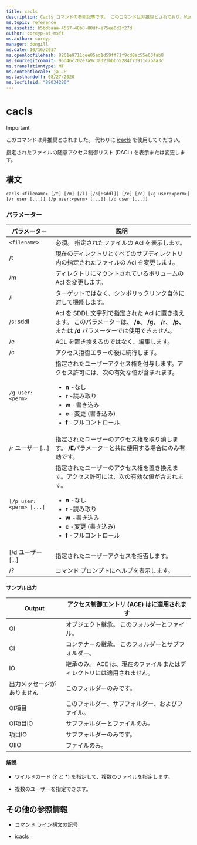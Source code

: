 ```yaml
---
title: cacls
description: Cacls コマンドの参照記事です。 このコマンドは非推奨とされており、Windows の将来のリリースでサポートされるとは限りません。
ms.topic: reference
ms.assetid: b5bdbaaa-4557-48b8-80df-e75ee0d2f27d
author: coreyp-at-msft
ms.author: coreyp
manager: dongill
ms.date: 10/16/2017
ms.openlocfilehash: 8261e9711cee85ad1d59ff71f9cd8ac55e63fab8
ms.sourcegitcommit: 96d46c702e7a9c3a321bbbb5284f73911c7baa3c
ms.translationtype: MT
ms.contentlocale: ja-JP
ms.lasthandoff: 08/27/2020
ms.locfileid: "89034280"
---
```

# <a name="cacls"></a>cacls

>[!IMPORTANT]
> このコマンドは非推奨とされました。 代わりに [icacls](icacls.md) を使用してください。

指定されたファイルの随意アクセス制御リスト (DACL) を表示または変更します。

## <a name="syntax"></a>構文

```
cacls <filename> [/t] [/m] [/l] [/s[:sddl]] [/e] [/c] [/g user:<perm>] [/r user [...]] [/p user:<perm> [...]] [/d user [...]]
```

### <a name="parameters"></a>パラメーター

| パラメーター | 説明 |
| --------- | ----------- |
| `<filename>` | 必須。 指定されたファイルの Acl を表示します。 |
| /t | 現在のディレクトリとすべてのサブディレクトリ内の指定されたファイルの Acl を変更します。 |
| /m | ディレクトリにマウントされているボリュームの Acl を変更します。 |
| /l | ターゲットではなく、シンボリックリンク自体に対して機能します。 |
| /s: sddl | Acl を SDDL 文字列で指定された Acl に置き換えます。 このパラメーターは、 **/e**、 **/g**、 **/r**、 **/p**、または **/d** パラメーターでは使用できません。 |
| /e | ACL を置き換えるのではなく、編集します。 |
| /c | アクセス拒否エラーの後に続行します。 |
| `/g user:<perm>` | 指定されたユーザーアクセス権を付与します。アクセス許可には、次の有効な値が含まれます。<ul><li>**n** -なし</li><li>**r** -読み取り</li><li>**w** -書き込み</li><li>**c** -変更 (書き込み)</li><li>**f** -フルコントロール</li></ul> |
| /r ユーザー [...] | 指定されたユーザーのアクセス権を取り消します。 **/E**パラメーターと共に使用する場合にのみ有効です。 |
| `[/p user:<perm> [...]` | 指定されたユーザーのアクセス権を置き換えます。アクセス許可には、次の有効な値が含まれます。<ul><li>**n** -なし</li><li>**r** -読み取り</li><li>**w** -書き込み</li><li>**c** -変更 (書き込み)</li><li>**f** -フルコントロール</li></ul> |
| [/d ユーザー [...] | 指定されたユーザーアクセスを拒否します。 |
| /? | コマンド プロンプトにヘルプを表示します。 |

#### <a name="sample-output"></a>サンプル出力

| Output | アクセス制御エントリ (ACE) はに適用されます |
-------- | ------------------------------------- |
| OI | オブジェクト継承。 このフォルダーとファイル。 |
| CI | コンテナーの継承。 このフォルダーとサブフォルダー。 |
| IO | 継承のみ。 ACE は、現在のファイルまたはディレクトリには適用されません。 |
| 出力メッセージがありません | このフォルダーのみです。 |
| OI項目 | このフォルダー、サブフォルダー、およびファイル。 |
| OI項目IO | サブフォルダーとファイルのみ。 |
| 項目IO | サブフォルダーのみです。 |
| OIIO | ファイルのみ。 |

#### <a name="remarks"></a>解説

- ワイルドカード (**?** と **&#42;**) を指定して、複数のファイルを指定します。

- 複数のユーザーを指定できます。

## <a name="additional-references"></a>その他の参照情報

- [コマンド ライン構文の記号](command-line-syntax-key.md)

- [icacls](icacls.md)
